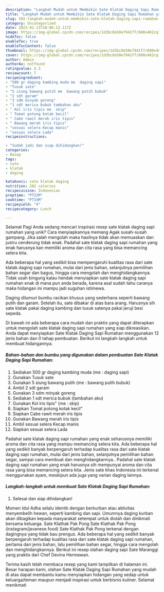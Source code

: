 ```yaml
---
description: "Langkah Mudah untuk Membikin Sate Klatak Daging Sapi Rumahan yang Lezat, Lezat"
title: "Langkah Mudah untuk Membikin Sate Klatak Daging Sapi Rumahan yang Lezat, Lezat"
slug: 502-langkah-mudah-untuk-membikin-sate-klatak-daging-sapi-rumahan-yang-lezat-lezat
category: Uncategorized
date: 2023-01-13T10:06:13.117Z
image: https://img-global.cpcdn.com/recipes/1d3bc0a50e7941f7/680x482cq70/sate-klatak-daging-sapi-rumahan-foto-resep-utama.jpg
hideToc: false
enableToc: true
enableTocContent: false
thumbnail: https://img-global.cpcdn.com/recipes/1d3bc0a50e7941f7/680x482cq70/sate-klatak-daging-sapi-rumahan-foto-resep-utama.jpg
cover: https://img-global.cpcdn.com/recipes/1d3bc0a50e7941f7/680x482cq70/sate-klatak-daging-sapi-rumahan-foto-resep-utama.jpg
author: Admin
authorAv: notfound
ratingvalue: 4.3
reviewcount: 7
recipeingredient:
- "500 gr daging kambing muda me  daging sapi"
- "Tusuk sate"
- "5 siung bawang putih me  bawang putih bubuk"
- "2 sdt garam"
- "3 sdm minyak goreng"
- "1 sdt merica bubuk tambahan aku"
- " Kol iris tipis me  skip"
- " Tomat potong kotak kecil"
- " Cabe rawit merah iris tipis"
- " Bawang merah iris tipis"
- "sesuai selera Kecap manis"
- "sesuai selera Lada"
recipeinstructions:

- "Sudah jadi dan siap dihidangkan!"
categories:
- Resep
tags:
- sate
- klatak
- daging

katakunci: sate klatak daging 
nutrition: 282 calories
recipecuisine: Indonesian
preptime: "PT22M"
cooktime: "PT33M"
recipeyield: "4"
recipecategory: Lunch

---
```



Selamat Pagi Anda sedang mencari inspirasi resep sate klatak daging sapi rumahan yang unik? Cara menyiapkannya memang Agak susah-susah gampang. Jika salah mengolah maka hasilnya tidak akan memuaskan dan justru cenderung tidak enak. Padahal sate klatak daging sapi rumahan yang enak harusnya kan memiliki aroma dan cita rasa yang bisa memancing selera kita.


Ada beberapa hal yang sedikit bisa mempengaruhi kualitas rasa dari sate klatak daging sapi rumahan, mulai dari jenis bahan, selanjutnya pemilihan bahan segar dan bagus, hingga cara mengolah dan menghidangkannya. Tidak usah bingung kalau hendak menyiapkan sate klatak daging sapi rumahan enak di mana pun anda berada, karena asal sudah tahu caranya maka hidangan ini mampu jadi suguhan istimewa.

Daging dilumuri bumbu racikan khusus yang sederhana seperti bawang putih dan garam. Setelah itu, sate dibakar di atas bara arang. Harusnya sih sate klatak pakai daging kambing dan tusuk satenya pakai jeruji besi sepeda.


Di bawah ini ada beberapa cara mudah dan praktis yang dapat diterapkan untuk mengolah sate klatak daging sapi rumahan yang siap dikreasikan. Anda dapat menyiapkan Sate Klatak Daging Sapi Rumahan menggunakan 12 jenis bahan dan 0 tahap pembuatan. Berikut ini langkah-langkah untuk membuat hidangannya.

<!--inarticleads1-->

##### Bahan-bahan dan bumbu yang digunakan dalam pembuatan Sate Klatak Daging Sapi Rumahan:

1. Sediakan 500 gr daging kambing muda (me : daging sapi)
1. Gunakan Tusuk sate
1. Gunakan 5 siung bawang putih (me : bawang putih bubuk)
1. Ambil 2 sdt garam
1. Gunakan 3 sdm minyak goreng
1. Sediakan 1 sdt merica bubuk (tambahan aku)
1. Gunakan  Kol iris tipis&#34; (me : skip)
1. Siapkan  Tomat potong kotak kecil&#34;
1. Siapkan  Cabe rawit merah iris tipis
1. Gunakan  Bawang merah iris tipis
1. Ambil sesuai selera Kecap manis
1. Siapkan sesuai selera Lada


Padahal sate klatak daging sapi rumahan yang enak seharusnya memiliki aroma dan cita rasa yang mampu memancing selera kita. Ada beberapa hal yang sedikit banyak berpengaruh terhadap kualitas rasa dari sate klatak daging sapi rumahan, mulai dari jenis bahan, selanjutnya pemilihan bahan segar, sampai cara membuat dan menghidangkannya.. Padahal sate klatak daging sapi rumahan yang enak harusnya sih mempunyai aroma dan cita rasa yang bisa memancing selera kita. Jenis sate khas Indonesia ini terkenal menggunakan ayam, meskipun ada juga yang varian daging lainnya. 

<!--inarticleads2-->

##### Langkah-langkah untuk membuat Sate Klatak Daging Sapi Rumahan:


1. Selesai dan siap dihidangkan!

Momen Idul Adha selalu identik dengan berkurban atau aktivitas menyembelih hewan, seperti kambing dan sapi. Umumnya daging kurban akan dibagikan kepada masyarakat setempat untuk diolah dan dinikmati bersama keluarga. Sate Klathak Pak Pong Sate Klathak Pak Pong (instagram/javanese.food) Sate Klathak Pak Pong terkenal dengan dagingnya yang tidak bau prengus. Ada beberapa hal yang sedikit banyak berpengaruh terhadap kualitas rasa dari sate klatak daging sapi rumahan, pertama dari jenis bahan, lalu pemilihan bahan segar, hingga cara mengolah dan menghidangkannya. Berikut ini resep olahan daging sapi Sate Maranggi yang praktis dari Chef Devina Hermawan. 

Terima kasih telah membaca resep yang kami tampilkan di halaman ini. Besar harapan kami, olahan Sate Klatak Daging Sapi Rumahan yang mudah di atas dapat membantu kamu menyiapkan hidangan yang sedap untuk keluarga/teman maupun menjadi inspirasi untuk berbisnis kuliner. Selamat menikmati
